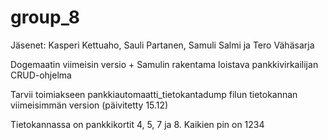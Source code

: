 # group_8
Jäsenet: Kasperi Kettuaho, Sauli Partanen, Samuli Salmi ja Tero Vähäsarja

Dogemaatin viimeisin versio + Samulin rakentama loistava pankkivirkailijan CRUD-ohjelma

Tarvii toimiakseen pankkiautomaatti_tietokantadump filun tietokannan viimeisimmän version (päivitetty 15.12)

Tietokannassa on pankkikortit 4, 5, 7 ja 8. Kaikien pin on 1234